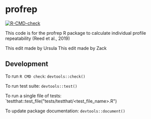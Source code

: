 # profrep
<!-- badges: start -->
  [![R-CMD-check](https://github.com/ubeattie/profrep/actions/workflows/R-CMD-check.yaml/badge.svg)](https://github.com/ubeattie/profrep/actions/workflows/R-CMD-check.yaml)
<!-- badges: end -->
  
This code is for the profrep R package to calculate individual profile repeatability (Reed et al., 2019)

This edit made by Ursula
This edit made by Zack

## Development

To run `R CMD check`: `devtools::check()`

To run test suite: `devtools::test()`

To run a single file of tests: `testthat::test_file("tests/testthat/<test_file_name>.R")

To update package documentation: `devtools::document()`